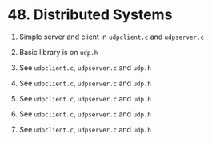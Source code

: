 # 48. Distributed Systems

1. Simple server and client in `udpclient.c` and `udpserver.c`

2. Basic library is on `udp.h`

3. See `udpclient.c`, `udpserver.c` and `udp.h`

4. See `udpclient.c`, `udpserver.c` and `udp.h`

5. See `udpclient.c`, `udpserver.c` and `udp.h`

6. See `udpclient.c`, `udpserver.c` and `udp.h`

7. See `udpclient.c`, `udpserver.c` and `udp.h`

